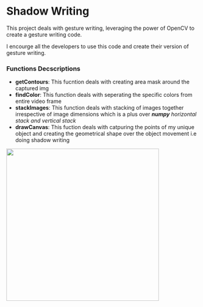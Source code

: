# Shadow Writing

This project deals with gesture writing, leveraging the power of OpenCV to create a gesture writing code.

I encourge all the developers to use this code and create their version of gesture writing.

### Functions Decscriptions

-  **getContours**: This fucntion deals with creating area mask around the captured img
-  **findColor**: This function deals with seperating the specific colors from entire video frame
-  **stackImages**: This function deals with stacking of images together irrespective of image dimensions which is a plus over ***numpy*** *horizontal stack and vertical stack*
-  **drawCanvas**: This fuction deals with catpuring the points of my unique object and creating the geometrical shape over the object movement i.e doing shadow writing

<img src="https://user-images.githubusercontent.com/38580106/209468021-1a288181-b02b-4554-b909-c662ade2c813.jpg" data-canonical-src="https://gyazo.com/eb5c5741b6a9a16c692170a41a49c858.png" width="400" height="400" />
